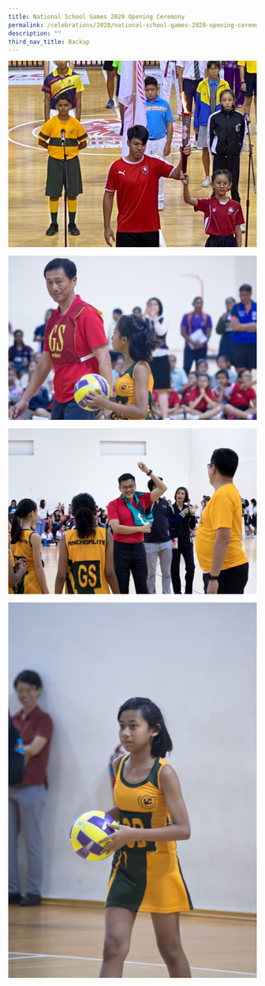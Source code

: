 ```yaml
---
title: National School Games 2020 Opening Ceremony
permalink: /celebrations/2020/national-school-games-2020-opening-ceremony/
description: ""
third_nav_title: Backup
---
```

![National School Games 2020 Opening Ceremony](/images/Celebrations/2020/NSG%202020/nsg2020oc-1.jpg)

![National School Games 2020 Opening Ceremony](/images/Celebrations/2020/NSG%202020/nsg2020oc-2.jpg)

![National School Games 2020 Opening Ceremony](/images/Celebrations/2020/NSG%202020/nsg2020oc-3.jpg)

![National School Games 2020 Opening Ceremony](/images/Celebrations/2020/NSG%202020/nsg2020oc-4.jpg)